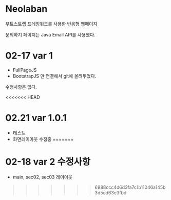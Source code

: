 # Neolaban

부트스트랩 프레임워크를 사용한 반응형 웹페이지

문의하기 페이지는
Java Email API를 사용했다.

# 02-17 var 1
  - FullPageJS
  - BootstrapJS
만 연결해서 git에 올려두었다.

수정사항은 없다.

<<<<<<< HEAD
# 02.21 var 1.0.1

 - 테스트
 - 화면레이아웃 수정중
=======

# 02-18 var 2 수정사항
 - main, sec02, sec03 레이아웃
>>>>>>> 6988ccc4d6d3fa7c1b11046a145b3d5cd63e3fbd
